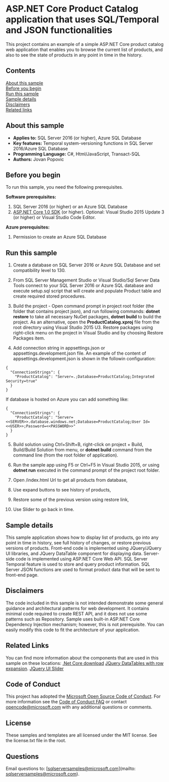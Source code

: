# ASP.NET Core Product Catalog application that uses SQL/Temporal and JSON functionalities

This project contains an example of a simple ASP.NET Core product catalog web application that enables you to browse the current list of products, and also to see the state of products in any point in time in the history.

## Contents

[About this sample](#about-this-sample)<br/>
[Before you begin](#before-you-begin)<br/>
[Run this sample](#run-this-sample)<br/>
[Sample details](#sample-details)<br/>
[Disclaimers](#disclaimers)<br/>
[Related links](#related-links)<br/>

<a name=about-this-sample></a>

## About this sample

- **Applies to:** SQL Server 2016 (or higher), Azure SQL Database
- **Key features:** Temporal system-versioning functions in SQL Server 2016/Azure SQL Database
- **Programming Language:** C#, Html/JavaScript, Transact-SQL
- **Authors:** Jovan Popovic

<a name=before-you-begin></a>

## Before you begin

To run this sample, you need the following prerequisites.

**Software prerequisites:**

1. SQL Server 2016 (or higher) or an Azure SQL Database
2. [ASP.NET Core 1.0 SDK](https://www.microsoft.com/net/core#windows) (or higher). Optional: Visual Studio 2015 Update 3 (or higher) or Visual Studio Code Editor.

**Azure prerequisites:**

1. Permission to create an Azure SQL Database

<a name=run-this-sample></a>

## Run this sample

1. Create a database on SQL Server 2016 or Azure SQL Database and set compatibility level to 130.

2. From SQL Server Management Studio or Visual Studio/Sql Server Data Tools connect to your SQL Server 2016 or Azure SQL database and execute setup.sql script that will create and populate Product table and create required stored procedures.

3. Build the project - Open command prompt in project root folder (the folder that contains project json), and run following commands: **dotnet restore** to take all necessary NuGet packages, **dotnet build** to build the project. As an alternative, open the **ProductCatalog.xproj** file from the root directory using Visual Studio 2015 U3. Restore packages using right-click menu on the project in Visual Studio and by choosing Restore Packages item.

4. Add connection string in appsettings.json or appsettings.development.json file. An example of the content of appsettings.development.json is shown in the followin configuration:

```
{
  "ConnectionStrings": {
    "ProductCatalog": "Server=.;Database=ProductCatalog;Integrated Security=true"
  }
}
```

If database is hosted on Azure you can add something like:
```
{
  "ConnectionStrings": {
    "ProductCatalog": "Server=<<SERVER>>.database.windows.net;Database=ProductCatalog;User Id=<<USER>>;Password=<<PASSWORD>>"
  }
}
```

5. Build solution using Ctrl+Shift+B, right-click on project + Build, Build/Build Solution from menu, or **dotnet build** command from the command line (from the root folder of application).

6. Run the sample app using F5 or Ctrl+F5 in Visual Studio 2015, or using **dotnet run** executed in the command prompt of the project root folder.
  1. Open /index.html Url to get all products from database,
  2. Use expand buttons to see history of products,
  3. Restore some of the previous version using restore link,
  4. Use Slider to go back in time.

<a name=sample-details></a>

## Sample details

This sample application shows how to display list of products, go into any point in time in history, see full history of changes, or restore previous versions of products.
Front-end code is implemented using JQuery/JQuery UI libraries, and JQuery DataTable component for displaying data.
Server-side code is implemented using ASP.NET Core Web API.
SQL Server Temporal feature is used to store and query product information. SQL Server JSON functions are used to format product data that will be sent to front-end page.

<a name=disclaimers></a>

## Disclaimers
The code included in this sample is not intended demonstrate some general guidance and architectural patterns for web development. It contains minimal code required to create REST API, and it does not use some patterns such as Repository. Sample uses built-in ASP.NET Core Dependency Injection mechanism; however, this is not prerequisite.
You can easily modify this code to fit the architecture of your application.

<a name=related-links></a>

## Related Links

You can find more information about the components that are used in this sample on these locations:
[.Net Core download](https://www.microsoft.com/net/core#windows)
[JQuery DataTables with row expansion](https://datatables.net/examples/api/row_details.html).
[JQuery UI Slider](https://jqueryui.com/slider/)

## Code of Conduct
This project has adopted the [Microsoft Open Source Code of Conduct](https://opensource.microsoft.com/codeofconduct/). For more information see the [Code of Conduct FAQ](https://opensource.microsoft.com/codeofconduct/faq/) or contact [opencode@microsoft.com](mailto:opencode@microsoft.com) with any additional questions or comments.

## License
These samples and templates are all licensed under the MIT license. See the license.txt file in the root.

## Questions
Email questions to: [sqlserversamples@microsoft.com](mailto: sqlserversamples@microsoft.com).